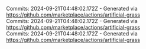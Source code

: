 Commits: 2024-09-21T04:48:02.172Z - Generated via https://github.com/marketplace/actions/artificial-grass
<br>
Commits: 2024-09-21T04:48:02.172Z - Generated via https://github.com/marketplace/actions/artificial-grass
<br>
Commits: 2024-09-21T04:48:02.172Z - Generated via https://github.com/marketplace/actions/artificial-grass
<br>
